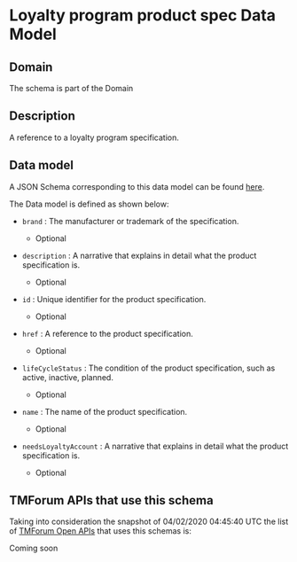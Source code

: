 # Loyalty program product spec Data Model

## Domain

The  schema is part of the  Domain

## Description

A reference to a loyalty program specification.

## Data model

A JSON Schema corresponding to this data model can be found
[here](https://github.com/tmforum-rand/schemas/blob/candidates/Product/LoyaltyProgramProductSpec.schema.json).

The Data model is defined as shown below:
- `brand` : The manufacturer or trademark of the specification.

  - Optional

- `description` : A narrative that explains in detail what the product specification is.

  - Optional

- `id` : Unique identifier for the product specification.

  - Optional

- `href` : A reference to the product specification.

  - Optional

- `lifeCycleStatus` : The condition of the product specification, such as active, inactive, planned.

  - Optional

- `name` : The name of the product specification.

  - Optional

- `needsLoyaltyAccount` : A narrative that explains in detail what the product specification is.

  - Optional





## TMForum APIs that use this schema

Taking into consideration the snapshot of 04/02/2020 04:45:40 UTC the list of [TMForum Open APIs](https://www.tmforum.org/open-apis/) that uses this schemas is:

Coming soon